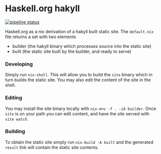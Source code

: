 # Haskell.org hakyll

[![pipeline status](https://gitlab.com/fresheyeball/haskell.org-hakyll/badges/master/pipeline.svg)](https://gitlab.com/fresheyeball/haskell.org-hakyll/commits/master)

Haskell.org as a nix derivation of a hakyll built static site. The `default.nix` file returns a set with two elements
- builder (the hakyll binary which processes source into the static site)
- built (the static site built by the builder, and ready to serve)

### Developing

Simply run `nix-shell`. This will allow you to build the `site` binary which in turn builds the static site.
You may also edit the content of the site in the shell.

### Editing

You may install the site binary locally with `nix-env -f . -iA builder`. Once `site` is on your path you can edit content, and have
the site served with `site watch`.

### Building

To obtain the static site simply run `nix-build -A built` and the generated `result` link will contain the static site contents.
